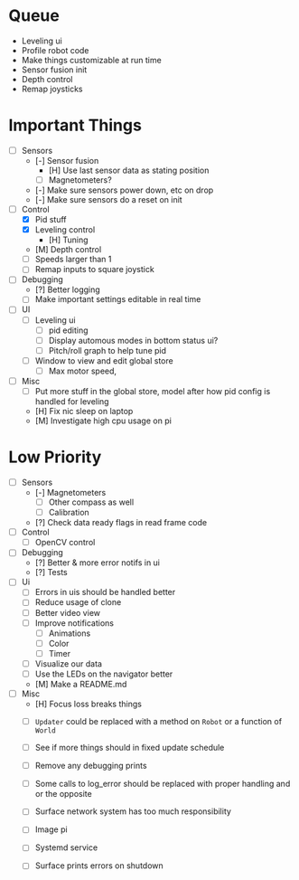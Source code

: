 # Queue

- Leveling ui
- Profile robot code
- Make things customizable at run time
- Sensor fusion init
- Depth control
- Remap joysticks

# Important Things

- [ ] Sensors
  - [-] Sensor fusion
    - [H] Use last sensor data as stating position
    - [ ] Magnetometers?
  - [-] Make sure sensors power down, etc on drop
  - [-] Make sure sensors do a reset on init
- [ ] Control
  - [x] Pid stuff
  - [x] Leveling control
    - [H] Tuning
  - [M] Depth control
  - [ ] Speeds larger than 1
  - [ ] Remap inputs to square joystick
- [ ] Debugging
  - [?] Better logging
  - [ ] Make important settings editable in real time
- [ ] UI
  - [ ] Leveling ui
    - [ ] pid editing
    - [ ] Display automous modes in bottom status ui?
    - [ ] Pitch/roll graph to help tune pid
  - [ ] Window to view and edit global store
    - [ ] Max motor speed, 
- [ ] Misc
  - [ ] Put more stuff in the global store, model after how pid config is handled for leveling
  - [H] Fix nic sleep on laptop
  - [M] Investigate high cpu usage on pi

# Low Priority

- [ ] Sensors
  - [-] Magnetometers
    - [ ] Other compass as well
    - [ ] Calibration
  - [?] Check data ready flags in read frame code
- [ ] Control
  - [ ] OpenCV control
- [ ] Debugging
  - [?] Better & more error notifs in ui
  - [?] Tests
- [ ] Ui
  - [ ] Errors in uis should be handled better
  - [ ] Reduce usage of clone
  - [ ] Better video view
  - [ ] Improve notifications
    - [ ] Animations
    - [ ] Color
    - [ ] Timer
  - [ ] Visualize our data
  - [ ] Use the LEDs on the navigator better
  - [M] Make a README.md
- [ ] Misc
  - [H] Focus loss breaks things
  - [ ] `Updater` could be replaced with a method on `Robot` or a function of `World`
  - [ ] See if more things should in fixed update schedule
  - [ ] Remove any debugging prints
  - [ ] Some calls to log_error should be replaced with proper handling and or the opposite
  - [ ] Surface network system has too much responsibility
  - [ ] Image pi
  - [ ] Systemd service
  - [ ] Surface prints errors on shutdown

